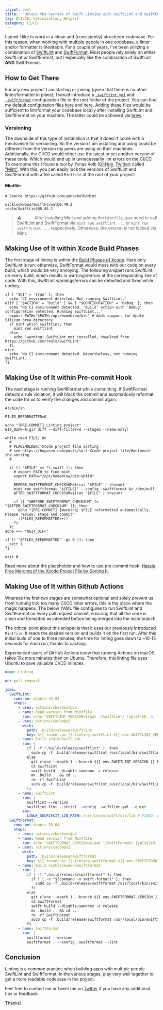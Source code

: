 ```yaml
---
layout: post
title:  "Unlock the Secrets of Swift Linting with SwiftLint and SwiftFormat on GitHub Actions"
tag: [CI/CD, Optimization, Helper]
category: CI/CD
---
```


I admit I like to work in a clean and (consistently) structured codebase. For this reason, when working with multiple people in one codebase, a linter and/or formatter is inevitable. For a couple of years, I've been utilizing a combination of [SwiftLint](https://github.com/realm/SwiftLint) and [SwiftFormat](https://github.com/nicklockwood/SwiftFormat). Most people rely solely on either SwiftLint or SwiftFormat, but I especially like the combination of SwiftLint **AND** SwiftFormat.

## How to Get There

For any new project I am starting or joining (given that there is no other linter/formatter in place), I would introduce a [`.swiftlint.yml`](https://gist.github.com/hoppsen/08b07f362bb24c56a2177c3af551bc5f) and [`.swiftformat`](https://gist.github.com/hoppsen/1f4768d1240ee4289c361d811b266649) configuration file to the root folder of the project. You can find my default configuration files [here](https://gist.github.com/hoppsen/08b07f362bb24c56a2177c3af551bc5f) and [here](https://gist.github.com/hoppsen/1f4768d1240ee4289c361d811b266649). Adding these files would be sufficient to lint/format your codebase locally after installing SwiftLint and SwiftFormat on your machine. The latter could be achieved via [brew](https://brew.sh).

### Versioning

The downside of this type of installation is that it doesn't come with a mechanism for versioning. So the version I am installing and using could be different from the version my peers are using on their machines. Additionally, the CI/CD would either use the latest or yet another version of these tools. Which would end up in unnecessarily lint errors on the CI/CD. To overcome this I found a tool by Yonas Kolb ([GitHub](https://github.com/yonaskolb), [Twitter](https://twitter.com/yonaskolb)) called ["Mint"](https://github.com/yonaskolb/Mint). With this, you can easily lock the versions of SwiftLint and SwiftFormat with a file called `Mintfile` at the root of your project:

#### Mintfile

```plain
# Source https://github.com/yonaskolb/Mint

nicklockwood/SwiftFormat@0.49.2
realm/SwiftLint@0.46.1
```

> ⚠️   After installing Mint and adding the ``Mintfile``, you need to call SwiftLint and SwiftFormat via ``mint run swiftlint ...`` or ``mint run swiftformat ...`` respectively. Otherwise, the version is not locked via Mint.

## Making Use of It within Xcode Build Phases

The first stage of linting is within the [Build Phases of Xcode](https://developer.apple.com/documentation/xcode/customizing-the-build-phases-of-a-target). Here only SwiftLint is run; otherwise, SwiftFormat would mess with our code on every build, which would be very annoying. The following snippet runs SwiftLint on every build, which results in warnings/errors at the corresponding line of code. With this, SwiftLint warnings/errors can be detected and fixed while coding.

```shell
if [ "$CI" = 'true' ]; then
  echo 'CI environment detected. Not running SwiftLint.'
elif [ "$ACTION" = 'build' ] && [ "$CONFIGURATION" = 'Debug' ]; then
  echo "No CI environment detected. 'Build' action with 'Debug' configuration detected. Running SwiftLint..."
  export PATH="$PATH:/opt/homebrew/bin" # Adds support for Apple Silicon brew directory
  if mint which swiftlint; then
    mint run swiftlint
  else
    echo 'warning: SwiftLint not installed, download from https://github.com/realm/SwiftLint'
  fi
else
  echo 'No CI environment detected. Nevertheless, not running SwiftLint.'
fi

```

## Making Use of It within Pre-commit Hook

The next stage is running SwiftFormat while committing. If SwiftFormat detects a rule violation, it will block the commit and automatically reformat the code for us to verify the changes and commit again.

```shell
#!/bin/sh

FILES_REFORMATTED=0

echo "[PRE-COMMIT] Linting project"
GIT_DIFF=$(git diff --diff-filter=d --staged --name-only)

while read FILE; do
  #
  # PLACEHOLDER: Xcode project file sorting
  # see https://hoppsen.com/posts/sort-Xcode-project-file/#automate-the-sorting
  # 

  if [[ "$FILE" == *\.swift ]]; then
    # export PATH to find mint
    export PATH="/opt/homebrew/bin:$PATH"

    BEFORE_SWIFTFORMAT_CHECKSUM=$(cat "$FILE" | shasum)
    mint run swiftformat "${FILE}" --config .swiftformat &> /dev/null
    AFTER_SWIFTFORMAT_CHECKSUM=$(cat "$FILE" | shasum)

    if [[ "$BEFORE_SWIFTFORMAT_CHECKSUM" != "$AFTER_SWIFTFORMAT_CHECKSUM" ]]; then
      echo "[PRE-COMMIT] [Warning] $FILE reformatted automatically. Please review, stage and commit"
      ((FILES_REFORMATTED++))
    fi
  fi  
done <<< "$GIT_DIFF"

if [[ "$FILES_REFORMATTED" -gt 0 ]]; then
  exit 1
fi

exit 0

```

Read more about the placeholder and how to use pre-commit hook: [Hassle Free Merging of the Xcode Project File by Sorting It](https://hoppsen.com/posts/sort-Xcode-project-file/#automate-the-sorting).

## Making Use of It within Github Actions

Whereas the first two stages are somewhat optional and solely prevent us from running into too many CI/CD linter errors, this is the place where the magic happens. The below YAML file configures to run SwiftLint and SwiftFormat on every pull request commit, ensuring that all the code is clean and formatted as intended before being merged into the main branch.

The critical point about this snippet is that it uses our previously introduced `Mintfile`. It reads the desired version and builds it on the first run. After this initial build of one to three minutes, the time for linting goes down to ~10-15 seconds for each run, thanks to caching.

Experienced users of GitHub Actions know that running Actions on macOS takes 10x more minutes than on Ubuntu. Therefore, this linting file uses Ubuntu to save valuable CI/CD minutes.

```yaml
name: Linting

on: pull_request

jobs:
  SwiftLint:
    runs-on: ubuntu-20.04
    steps:
      - uses: actions/checkout@v2
      - name: Read version from Mintfile
        run: echo "SWIFTLINT_VERSION=$(awk '/SwiftLint/ {split($0, a, "@"); print a[2]}' Mintfile)" >> $GITHUB_ENV
      - uses: actions/cache@v2
        with:
          path: .build/release/swiftlint
          key: ${{ runner.os }}-linting-swiftlint-${{ env.SWIFTLINT_VERSION }}
      - name: Build realm/SwiftLint
        run: |
          if [ -f ".build/release/swiftlint" ]; then
            sudo cp -f .build/release/swiftlint /usr/local/bin/swiftlint
          else
            git clone --depth 1 --branch ${{ env.SWIFTLINT_VERSION }} https://github.com/realm/SwiftLint
            cd SwiftLint
            swift build --disable-sandbox -c release
            mv .build .. && cd ..
            rm -rf SwiftLint
            sudo cp -f .build/release/swiftlint /usr/local/bin/swiftlint
          fi
      - name: SwiftLint
        run: |
          swiftlint --version
          swiftlint lint --strict --config .swiftlint.yml --quiet
        env:
          LINUX_SOURCEKIT_LIB_PATH: /usr/share/swift/usr/lib # FIXED: Fatal error: Loading libsourcekitdInProc.so failed
  SwiftFormat:
    runs-on: ubuntu-20.04
    steps:
      - uses: actions/checkout@v2
      - name: Read version from Mintfile
        run: echo "SWIFTFORMAT_VERSION=$(awk '/SwiftFormat/ {split($0, a, "@"); print a[2]}' Mintfile)" >> $GITHUB_ENV
      - uses: actions/cache@v2
        with:
          path: .build/release/swiftformat
          key: ${{ runner.os }}-linting-swiftformat-${{ env.SWIFTFORMAT_VERSION }}
      - name: Build nicklockwood/SwiftFormat
        run: |
          if [ -f ".build/release/swiftformat" ]; then
            if ! [ -x "$(command -v swift-format)" ]; then
              sudo cp -f .build/release/swiftformat /usr/local/bin/swiftformat
            fi
          else
            git clone --depth 1 --branch ${{ env.SWIFTFORMAT_VERSION }} https://github.com/nicklockwood/SwiftFormat
            cd SwiftFormat
            swift build --disable-sandbox -c release
            mv .build .. && cd ..
            rm -rf SwiftFormat
            sudo cp -f .build/release/swiftformat /usr/local/bin/swiftformat
          fi
      - name: SwiftFormat
        run: |
          swiftformat --version
          swiftformat . --config .swiftformat --lint
```

## Conclusion

Linting is a common practice when building apps with multiple people. SwiftLint and SwiftFormat, in the various stages, play very well together to get a more readable codebase in the project.

Feel free to contact me or tweet me on [Twitter](https://twitter.com/hoppsen1) if you have any additional tips or feedback.

Thanks!
